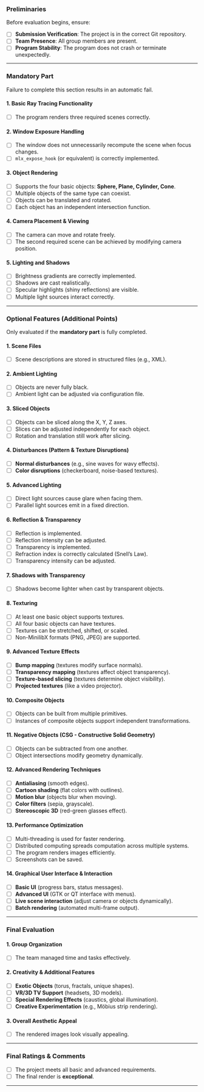 ### **Preliminaries**  
Before evaluation begins, ensure:  
- [ ] **Submission Verification**: The project is in the correct Git repository.  
- [ ] **Team Presence**: All group members are present.  
- [ ] **Program Stability**: The program does not crash or terminate unexpectedly.  

---

### **Mandatory Part**  
Failure to complete this section results in an automatic fail.  

#### **1. Basic Ray Tracing Functionality**  
- [ ] The program renders three required scenes correctly.  

#### **2. Window Exposure Handling**  
- [ ] The window does not unnecessarily recompute the scene when focus changes.  
- [ ] `mlx_expose_hook` (or equivalent) is correctly implemented.  

#### **3. Object Rendering**  
- [ ] Supports the four basic objects: **Sphere, Plane, Cylinder, Cone**.  
- [ ] Multiple objects of the same type can coexist.  
- [ ] Objects can be translated and rotated.  
- [ ] Each object has an independent intersection function.  

#### **4. Camera Placement & Viewing**  
- [ ] The camera can move and rotate freely.  
- [ ] The second required scene can be achieved by modifying camera position.  

#### **5. Lighting and Shadows**  
- [ ] Brightness gradients are correctly implemented.  
- [ ] Shadows are cast realistically.  
- [ ] Specular highlights (shiny reflections) are visible.  
- [ ] Multiple light sources interact correctly.  

---

### **Optional Features (Additional Points)**  
Only evaluated if the **mandatory part** is fully completed.  

#### **1. Scene Files**  
- [ ] Scene descriptions are stored in structured files (e.g., XML).  

#### **2. Ambient Lighting**  
- [ ] Objects are never fully black.  
- [ ] Ambient light can be adjusted via configuration file.  

#### **3. Sliced Objects**  
- [ ] Objects can be sliced along the X, Y, Z axes.  
- [ ] Slices can be adjusted independently for each object.  
- [ ] Rotation and translation still work after slicing.  

#### **4. Disturbances (Pattern & Texture Disruptions)**  
- [ ] **Normal disturbances** (e.g., sine waves for wavy effects).  
- [ ] **Color disruptions** (checkerboard, noise-based textures).  

#### **5. Advanced Lighting**  
- [ ] Direct light sources cause glare when facing them.  
- [ ] Parallel light sources emit in a fixed direction.  

#### **6. Reflection & Transparency**  
- [ ] Reflection is implemented.  
- [ ] Reflection intensity can be adjusted.  
- [ ] Transparency is implemented.  
- [ ] Refraction index is correctly calculated (Snell’s Law).  
- [ ] Transparency intensity can be adjusted.  

#### **7. Shadows with Transparency**  
- [ ] Shadows become lighter when cast by transparent objects.  

#### **8. Texturing**  
- [ ] At least one basic object supports textures.  
- [ ] All four basic objects can have textures.  
- [ ] Textures can be stretched, shifted, or scaled.  
- [ ] Non-MinilibX formats (PNG, JPEG) are supported.  

#### **9. Advanced Texture Effects**  
- [ ] **Bump mapping** (textures modify surface normals).  
- [ ] **Transparency mapping** (textures affect object transparency).  
- [ ] **Texture-based slicing** (textures determine object visibility).  
- [ ] **Projected textures** (like a video projector).  

#### **10. Composite Objects**  
- [ ] Objects can be built from multiple primitives.  
- [ ] Instances of composite objects support independent transformations.  

#### **11. Negative Objects (CSG - Constructive Solid Geometry)**  
- [ ] Objects can be subtracted from one another.  
- [ ] Object intersections modify geometry dynamically.  

#### **12. Advanced Rendering Techniques**  
- [ ] **Antialiasing** (smooth edges).  
- [ ] **Cartoon shading** (flat colors with outlines).  
- [ ] **Motion blur** (objects blur when moving).  
- [ ] **Color filters** (sepia, grayscale).  
- [ ] **Stereoscopic 3D** (red-green glasses effect).  

#### **13. Performance Optimization**  
- [ ] Multi-threading is used for faster rendering.  
- [ ] Distributed computing spreads computation across multiple systems.  
- [ ] The program renders images efficiently.  
- [ ] Screenshots can be saved.  

#### **14. Graphical User Interface & Interaction**  
- [ ] **Basic UI** (progress bars, status messages).  
- [ ] **Advanced UI** (GTK or QT interface with menus).  
- [ ] **Live scene interaction** (adjust camera or objects dynamically).  
- [ ] **Batch rendering** (automated multi-frame output).  

---

### **Final Evaluation**  

#### **1. Group Organization**  
- [ ] The team managed time and tasks effectively.  

#### **2. Creativity & Additional Features**  
- [ ] **Exotic Objects** (torus, fractals, unique shapes).  
- [ ] **VR/3D TV Support** (headsets, 3D models).  
- [ ] **Special Rendering Effects** (caustics, global illumination).  
- [ ] **Creative Experimentation** (e.g., Möbius strip rendering).  

#### **3. Overall Aesthetic Appeal**  
- [ ] The rendered images look visually appealing.  

---

### **Final Ratings & Comments**  
- [ ] The project meets all basic and advanced requirements.  
- [ ] The final render is **exceptional**.  

---